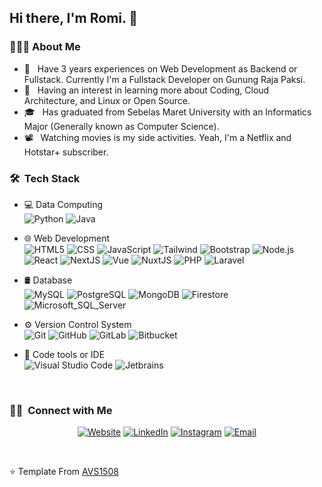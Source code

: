 ## Hi there, I'm Romi. 👋

### 👨🏻‍💻&nbsp;About Me

- 💼 &nbsp; Have 3 years experiences on Web Development as Backend or Fullstack. Currently I'm a Fullstack Developer on Gunung Raja Paksi.
- 🌱 &nbsp; Having an interest in learning more about Coding, Cloud Architecture, and Linux or Open Source.
- 🎓 &nbsp; Has graduated from Sebelas Maret University with an Informatics Major (Generally known as Computer Science).
- 📽️ &nbsp; Watching movies is my side activities. Yeah, I'm a Netflix and Hotstar+ subscriber.

### 🛠 &nbsp;Tech Stack

- 💻 Data Computing &nbsp;<br/>
  ![Python](https://img.shields.io/badge/-Python-333333?style=flat&logo=python)
  ![Java](https://img.shields.io/badge/-Matlab-333333?style=flat&logo=octave)

- 🌐 Web Development &nbsp;<br/>
  ![HTML5](https://img.shields.io/badge/-HTML5-333333?style=flat&logo=HTML5)
  ![CSS](https://img.shields.io/badge/-CSS-333333?style=flat&logo=CSS3&logoColor=1572B6)
  ![JavaScript](https://img.shields.io/badge/-JavaScript-333333?style=flat&logo=javascript)
  ![Tailwind](https://img.shields.io/badge/-Tailwind-333333?style=flat&logo=tailwindcss)
 ![Bootstrap](https://img.shields.io/badge/-Bootstrap-333333?style=flat&logo=bootstrap&logoColor=563D7C)
  ![Node.js](https://img.shields.io/badge/-Node.js-333333?style=flat&logo=node.js)
  ![React](https://img.shields.io/badge/-React-333333?style=flat&logo=react)
  ![NextJS](https://img.shields.io/badge/-Next.js-333333?style=flat&logo=next.js)
  ![Vue](https://img.shields.io/badge/-Vue-333333?style=flat&logo=vue.js)
  ![NuxtJS](https://img.shields.io/badge/-Nuxt.js-333333?style=flat&logo=nuxt.js)
  ![PHP](https://img.shields.io/badge/-PHP-333333?style=flat&logo=php)
  ![Laravel](https://img.shields.io/badge/-Laravel-333333?style=flat&logo=Laravel)
  
- 🛢 Database &nbsp;<br/>
  ![MySQL](https://img.shields.io/badge/-MySQL-333333?style=flat&logo=mysql)
  ![PostgreSQL](https://img.shields.io/badge/-PostgreSQL-333333?style=flat&logo=postgresql)
  ![MongoDB](https://img.shields.io/badge/-MongoDB-333333?style=flat&logo=mongodb)
  ![Firestore](https://img.shields.io/badge/-Firestore-333333?style=flat&logo=Firebase)
  ![Microsoft_SQL_Server](https://img.shields.io/badge/-Microsoft_SQL_Server-333333?style=flat&logo=microsoftsqlserver)

- ⚙️ Version Control System &nbsp;<br/>
  ![Git](https://img.shields.io/badge/-Git-333333?style=flat&logo=git)
  ![GitHub](https://img.shields.io/badge/-GitHub-333333?style=flat&logo=github)
  ![GitLab](https://img.shields.io/badge/-Gitlab-333333?style=flat&logo=gitlab)
![Bitbucket](https://img.shields.io/badge/-Bitbucket-333333?style=flat&logo=bitbucket&logoColor=blue)
  
- 🔧 Code tools or IDE &nbsp;<br/>
  ![Visual Studio Code](https://img.shields.io/badge/-Visual%20Studio%20Code-333333?style=flat&logo=visual-studio-code&logoColor=007ACC)
  ![Jetbrains](https://img.shields.io/badge/-Jetbrains-333333?style=flat&logo=Jetbrains)

<br/>

<!--
<a href="https://github.com/asaromi">
  <img height="180em" src="https://github-readme-stats.vercel.app/api?username=asaromi&theme=buefy&show_icons=true" />
  <img height="180em" src="https://github-readme-stats.vercel.app/api/top-langs/?username=asaromi&theme=buefy&layout=compact" />
</a>

<br/>
-->

### 🤝🏻 &nbsp;Connect with Me </h3>
<p align="center">
<a href="https://asaromi.dev/"><img alt="Website" src="https://img.shields.io/badge/Website-asaromi.dev-blue?style=flat-square&logo=google-chrome"></a>
<a href="https://www.linkedin.com/in/asaromi/"><img alt="LinkedIn" src="https://img.shields.io/badge/LinkedIn-Ahmad%20Sabilil%20Maromi-blue?style=flat-square&logo=linkedin"></a>
<a href="https://www.instagram.com/asaromii/"><img alt="Instagram" src="https://img.shields.io/badge/Instagram-asaromii-blue?style=flat-square&logo=instagram"></a>
<a href="mailto:a.sabililromi@gmail.com"><img alt="Email" src="https://img.shields.io/badge/Email-a.sabililromi@gmail.com-blue?style=flat-square&logo=gmail"></a>
</p>

<br/>

⭐️ Template From [AVS1508](https://github.com/AVS1508)
